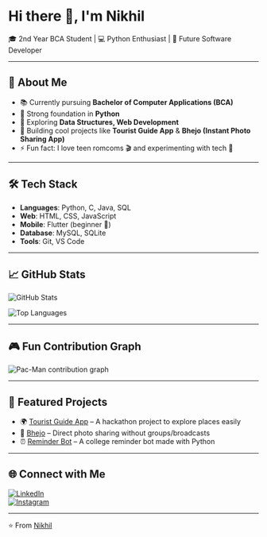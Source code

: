 # Hi there 👋, I'm Nikhil  

🎓 2nd Year BCA Student | 💻 Python Enthusiast | 🚀 Future Software Developer  

---

## 🌟 About Me  
- 📚 Currently pursuing **Bachelor of Computer Applications (BCA)**  
- 🐍 Strong foundation in **Python**  
- 🌱 Exploring **Data Structures, Web Development**  
- 🔭 Building cool projects like **Tourist Guide App** & **Bhejo (Instant Photo Sharing App)**  
- ⚡ Fun fact: I love teen romcoms 🎬 and experimenting with tech 🤖  

---

## 🛠️ Tech Stack  
- **Languages**: Python, C, Java, SQL  
- **Web**: HTML, CSS, JavaScript  
- **Mobile**: Flutter (beginner 🚀)  
- **Database**: MySQL, SQLite  
- **Tools**: Git, VS Code  

---

## 📈 GitHub Stats  
![GitHub Stats](https://github-readme-stats.vercel.app/api?username=nikhilguptaa0&show_icons=true&theme=radical)  

![Top Languages](https://github-readme-stats.vercel.app/api/top-langs/?username=nikhilguptaa0&layout=compact&theme=radical)  

---

## 🎮 Fun Contribution Graph  
<picture>
  <source media="(prefers-color-scheme: dark)" srcset="https://raw.githubusercontent.com/nikhilguptaa0/nikhilguptaa0/output/pacman-contribution-graph-dark.svg">
  <source media="(prefers-color-scheme: light)" srcset="https://raw.githubusercontent.com/nikhilguptaa0/nikhilguptaa0/output/pacman-contribution-graph.svg">
  <img alt="Pac-Man contribution graph" src="https://raw.githubusercontent.com/nikhilguptaa0/nikhilguptaa0/output/pacman-contribution-graph.svg">
</picture>  

---

## 📂 Featured Projects  
- 🌍 [Tourist Guide App](#) – A hackathon project to explore places easily  
- 📸 [Bhejo](#) – Direct photo sharing without groups/broadcasts  
- ⏰ [Reminder Bot](#) – A college reminder bot made with Python  

---

## 🌐 Connect with Me  
[![LinkedIn](https://img.shields.io/badge/LinkedIn-blue?style=for-the-badge&logo=linkedin)](www.linkedin.com/in/nikhil-gupta-68aaa0337)  
[![Instagram](https://img.shields.io/badge/Instagram-%23E4405F?style=for-the-badge&logo=instagram&logoColor=white)](your-insta-url)  

---

⭐️ From [Nikhil](https://github.com/nikhilguptaa0)  
